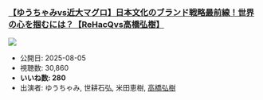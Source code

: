 ### [【ゆうちゃみvs近大マグロ】日本文化のブランド戦略最前線！世界の心を掴むには？【ReHacQvs高橋弘樹】](https://www.youtube.com/watch?v=hwTQDuHBTt8)
[![](https://img.youtube.com/vi/hwTQDuHBTt8/sddefault.jpg)](https://www.youtube.com/watch?v=hwTQDuHBTt8)
-   公開日: 2025-08-05
-   視聴数: 30,860
-   **いいね数: 280**
-   出演者: ゆうちゃみ, 世耕石弘, 米田恵樹, [高橋弘樹](/rehacq_fan/people/高橋弘樹 "wikilink")
